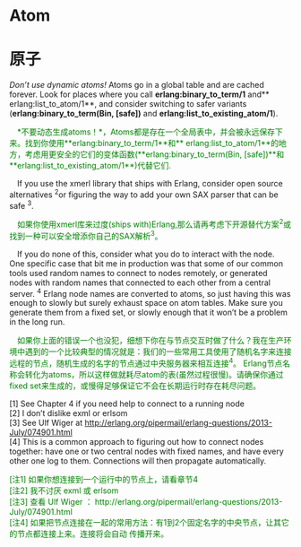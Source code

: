 # Atom
# 原子
*Don’t use dynamic atoms!* Atoms go in a global table and are cached forever. Look
for places where you call **erlang:binary_to_term/1** and** erlang:list_to_atom/1**, and
consider switching to safer variants (**erlang:binary_to_term(Bin, [safe])** and
**erlang:list_to_existing_atom/1**).<br>
<p></p> <font color="green">
&emsp;*不要动态生成atoms！*，Atoms都是存在一个全局表中，并会被永远保存下来。找到你使用**erlang:binary_to_term/1**和** erlang:list_to_atom/1**的地方，考虑用更安全的它们的变体函数(**erlang:binary_to_term(Bin, [safe])**和**erlang:list_to_existing_atom/1**)代替它们.<br>
</font> <p></p>

&emsp;If you use the xmerl library that ships with Erlang, consider open source alternatives <sup>2</sup>or figuring the way to add your own SAX parser that can be safe <sup>3</sup>.<br>
<p></p> <font color="green">
&emsp;如果你使用xmerl库来过度(ships with)Erlang,那么请再考虑下开源替代方案<sup>2</sup>或找到一种可以安全增添你自己的SAX解析<sup>3</sup>。<br>
</font> <p></p>

&emsp;If you do none of this, consider what you do to interact with the node. One specific
case that bit me in production was that some of our common tools used random names to
connect to nodes remotely, or generated nodes with random names that connected to each
other from a central server. <sup>4</sup> Erlang node names are converted to atoms, so just having this was enough to slowly but surely exhaust space on atom tables. Make sure you generate
them from a fixed set, or slowly enough that it won’t be a problem in the long run.<br>
<p></p> <font color="green">
&emsp;如果你上面的错误一个也没犯，细想下你在与节点交互时做了什么？我在生产环境中遇到的一个比较典型的情况就是：我们的一些常用工具使用了随机名字来连接远程的节点，随机生成的名字的节点通过中央服务器来相互连接<sup>4</sup>。 Erlang节点名称会转化为atoms，所以这样做就耗尽atom的表(虽然过程很慢)。请确保你通过fixed set来生成的，或慢得足够保证它不会在长期运行时存在耗尽问题。
</font> <p></p>

[1] See Chapter 4 if you need help to connect to a running node<br>
[2] I don’t dislike exml or erlsom<br>
[3] See Ulf Wiger at http://erlang.org/pipermail/erlang-questions/2013-July/074901.html<br>
[4] This is a common approach to figuring out how to connect nodes together: have one or two central nodes with fixed names, and have every other one log to them. Connections will then propagate automatically.
<p></p> <font color="green">
[注1] 如果你想连接到一个运行中的节点上，请看章节4<br>
[注2] 我不讨厌 exml 或 erlsom<br>
[注3] 查看 Ulf Wiger ： http://erlang.org/pipermail/erlang-questions/2013-July/074901.html<br>
[注4] 如果把节点连接在一起的常用方法：有1到2个固定名字的中央节点，让其它的节点都连接上来。连接将会自动 传播开来。
</font> <p></p>























